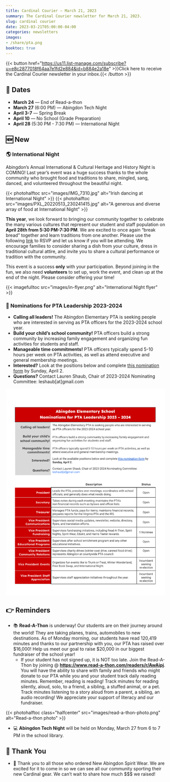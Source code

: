 ```yaml
---
title: Cardinal Courier — March 21, 2023
summary: The Cardinal Courier newsletter for March 21, 2023.
slug: cardinal courier
date: 2023-03-21T05:00:00-04:00
categories: newsletters
images: 
- /share/pta.png
booktoc: true
---
```


{{< button href="https://us11.list-manage.com/subscribe?u=e8c2877018f64aa7e1fd2e884&id=b884e2a18e" >}}Click here to receive the Cardinal Courier newsletter in your inbox.{{< /button >}}

## 📅 Dates

- **March 24** — End of Read-a-thon
- **March 27** (6:00 PM) — Abingdon Tech Night
- **April 3-7** — Spring Break
- **April 10** — No School (Grade Preparation)
- **April 28** (5:30 PM - 7:30 PM) — International Night

## 🆕 New

### 🌎 International Night

Abingdon’s Annual International & Cultural Heritage and History Night is COMING! Last year’s event was a huge success thanks to the whole community who brought food and traditions to share, mingled, sang, danced, and volunteered throughout the beautiful night.

{{< photohalftoc src="images/IMG_7310.jpg" alt="Irish dancing at International Night" >}}
{{< photohalftoc src="images/PXL_20220513_230241415.jpg" alt="A generous and diverse array of food at International Night" >}}

**This year**, we look forward to bringing our community together to celebrate the many various cultures that represent our student and staff population on **April 28th from 5:30 PM-7:30 PM**. We are excited to once again “break bread” together and learn traditions from one another. Please use the following [link](http://shorturl.at/wPTX7) to RSVP and let us know if you will be attending. We encourage families to consider sharing a dish from your culture, dress in traditional cultural attire, and invite you to share a cultural performance or tradition with the community. 

This event is a success **only** with your participation. Beyond joining in the fun, we also need **volunteers** to set up, work the event, and clean up at the end of the night. Please consider offering your time!

{{< imagefulltoc src="images/in-flyer.png" alt="International Night flyer" >}}

### 🙋 Nominations for PTA Leadership 2023-2024

- **Calling all leaders!** The Abingdon Elementary PTA is seeking people who are interested in serving as PTA officers for the 2023-2024 school year.
- **Build your child’s school community!** PTA officers build a strong community by increasing family engagement and organizing fun activities for students and staff.
- **Manageable time commitments!** PTA officers typically spend 5-10 hours per week on PTA activities, as well as attend executive and general membership meetings.
- **Interested?** Look at the positions below and complete [this nomination form](https://docs.google.com/forms/d/e/1FAIpQLScPl5b8CzjnBYOVNXnR33plv3YKtS6cpMw67xFKSorHwZ7i5g/viewform?usp=share_link) by Sunday, April 2.
- **Questions?** Contact Lauren Shaub, Chair of 2023-2024 Nominating Committee: leshaub[at]gmail.com

<a href="images/nom-flyer.pdf" height="1103" width="875" ><img src="images/nom-flyer.png" alt="Nominations Flyer"></a>

## 👉 Reminders

- 📚 **Read-A-Thon** is underway! Our students are on their journey around the world! They are taking planes, trains, automobiles to new destinations. As of Monday morning, our students have read 120,419 minutes and thanks to our partnership with you, our PTA has raised over $16,000! Help us meet our goal to raise $20,000 in our biggest fundraiser of the school year! 
    - If your student has not signed up, it is NOT too late. Join the Read-A-Thon by joining @ **https://www.read-a-thon.com/readers/r/AwAipj**. You will have the ability to share with family and friends who might donate to our PTA while you and your student track daily reading minutes. Remember, reading is reading! Track minutes for reading silently, aloud, solo, to a friend, a sibling, a stuffed animal, or a pet. Track minutes listening to a story aloud from a parent, a sibling, an audio recording! We appreciate your support of literacy and our fundraiser.

{{< photohalftoc class="halfcenter" src="images/read-a-thon-photo.png" alt="Read-a-thon photo" >}}

- 💻 **Abingdon Tech Night** will be held on Monday, March 27 from 6 to 7 PM in the school library.

## 🙏 Thank You

- 👕 Thank you to all those who ordered New Abingdon Spirit Wear. We are excited for it to come in so we can see all our community sporting their new Cardinal gear. We can’t wait to share how much $$$ we raised!